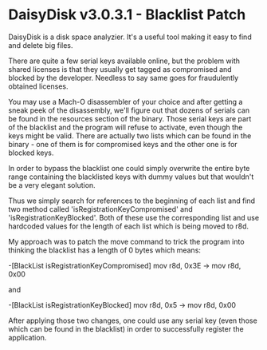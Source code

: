 DaisyDisk v3.0.3.1 - Blacklist Patch
==============
DaisyDisk is a disk space analyzier. It's a useful tool making it easy to find and delete big files.

There are quite a few serial keys available online, but the problem with shared licenses is that they usually get tagged as compromised and blocked by the developer. Needless to say same goes for fraudulently obtained licenses.

You may use a Mach-O disassembler of your choice and after getting a sneak peek of the disassembly, we'll figure out that dozens of serials can be found in the resources section of the binary. Those serial keys are part of the blacklist and the program will refuse to activate, even though the keys might be valid. There are actually two lists which can be found in the binary - one of them is for compromised keys and the other one is for blocked keys.

In order to bypass the blacklist one could simply overwrite the entire byte range containing the blacklisted keys with dummy values but that wouldn't be a very elegant solution.

Thus we simply search for references to the beginning of each list and find two method called 'isRegistrationKeyCompromised' and 'isRegistrationKeyBlocked'. Both of these use the corresponding list and use hardcoded values for the length of each list which is being moved to r8d.

My approach was to patch the move command to trick the program into thinking the blacklist has a length of 0 bytes which means:

-[BlackList isRegistrationKeyCompromised]
mov r8d, 0x3E -> mov r8d, 0x00

and

-[BlackList isRegistrationKeyBlocked]
mov r8d, 0x5 -> mov r8d, 0x00

After applying those two changes, one could use any serial key (even those which can be found in the blacklist) in order to successfully register the application.
